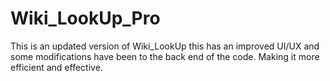 # Wiki_LookUp_Pro
This is an updated version of Wiki_LookUp this has an improved UI/UX and some modifications have been to the back end of the code. Making it more efficient and effective.

